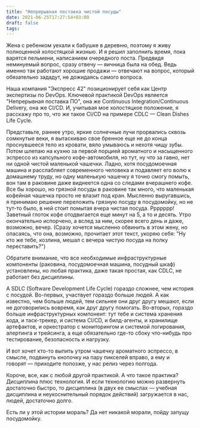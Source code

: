 ```yaml
---
title: "Непрерывная поставка чистой посуды"
date: 2021-06-25T17:27:54+03:00
draft: false
tags:
---
```


Жена с ребенком уехали к бабушке в деревню, поэтому я живу полноценной холостяцкой жизнью. И я решил заполнить время,
пока варятся пельмени, написанием очередного поста. Предвидя неминуемый вопрос, сразу отвечу — яичница была на обед.
Ведь именно так работают хорошие продажи — отвечают на вопрос, который обязательно зададут, не дожидаясь самого вопроса.

Наша компания "Экспресс 42" позиционирует себя как Центр экспертизы по DevOps. Ключевой практикой DevOps является
"Непрерывная поставка ПО", она же Continuous Integration/Continuous Delivery, она же CI/CD. И, учитывая мое холостяцкое
положение, я расскажу про то, что же такое CI/CD на примере CDLC — Clean Dishes Life Cycle.

<!--more-->

Представьте, раннее утро, яркие солнечные лучи прорвались сквозь сомкнутые веки, я вытаскиваю свое бренное еще не до
конца проснувшееся тело из кровати, вяло умываюсь и нехотя чищу зубы. Потом шлепаю на кухню за первой порцией ароматного
и насыщенного эспрессо из капсульного кофе-автомобиля, но тут, ну что за гавно, нет ни одной чистой маленькой чашечки.
Ладно, хотя посудомоечная машина и расслабляет современного человека и подавляет его волю к домашнему труду, но одну
маленькую чашечку я точно смогу помыть, вон там в раковине даже виднеется одна со следами вчерашнего кофе. Все бы
хорошо, но грязной посуды в раковине так много, что маленькая кофейная чашечка просто не влазит под кран. Мысленно
выругавшись, я принимаю решение переложить грязную посуду в посудомойку, но не тут-то было, в ней стоит помытая вчера
чистая посуда. Ррррррр! Заветный глоток кофе отодвигается еще минут на 5, а то и десять. Утро окончательно испорчено, а
вслед за ним, скорее всего день и даже, возможно, вечер. (Сразу хочется мысленно обвинить в этом жену, но опасаясь, что она,
возможно, прочитает этот текст, укоряю себя: "Ну кто же тебе, козлина, мешал с вечера чистую посуда на полку переставить?")

Обратите внимание, что все необходимые инфраструктурные компоненты (раковина, посудомоечная машина, посудный шкаф)
установлены, но любая практика, даже такая простая, как CDLC, не работает без дисциплины.

А SDLC (Software Development Life Cycle) гораздо сложнее, чем история с посудой. Во-первых, участвует гораздо больше
людей. А как известно, чем больше людей, тем сильнее они друг другу мешают, если не договорились вовремя, как друг другу
помогать. Во-вторых, гораздо больше инфраструктурных компонент: тут тебе и система хранения кода, и таск-трекер, и
система CI/CD, и билд-агенты, и хранилище артефактов, и оркестратор с мониторингом и системой логирования, алертинга и
трейсинга, а еще обязательно где-то сбоку что-нибудь про тестирование, безопасность и нагрузку.

И вот хочет кто-то выпить утром чашечку ароматного эспрессо, в смысле, подвинуть кнопочку на пару пикселей вправо, а ему
и говорят — приходите попозже, у нас релиз через полгода.

Короче, все, как с любой другой практикой. А что такое практика? Дисциплина плюс технология. И если технологию можно
развернуть достаточно быстро, то дисциплина (в двух ее смыслах — учебная дисциплина и неукоснительный порядок действий)
загружается в нас, людей, достаточно долго.

Есть ли у этой истории мораль? Да нет никакой морали, пойду запущу посудомойку.
